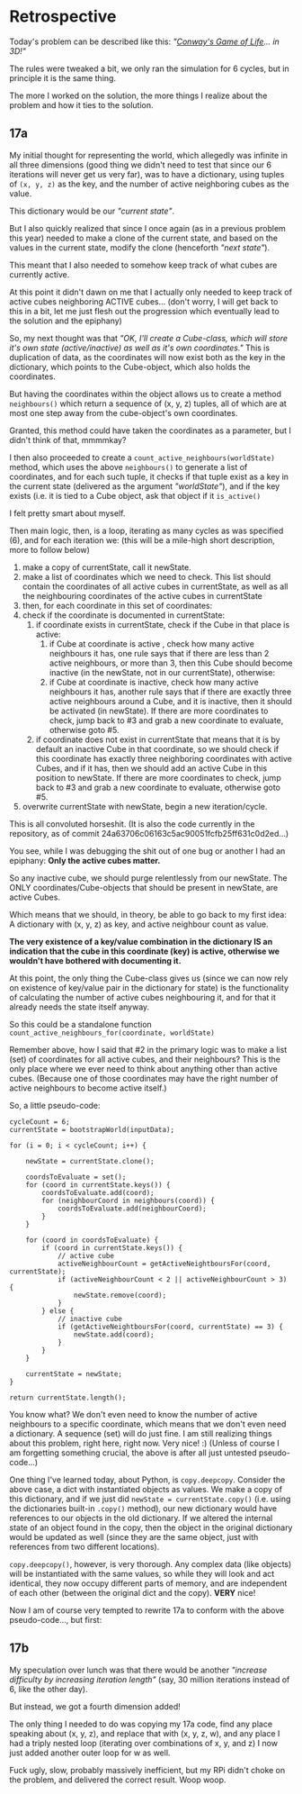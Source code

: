 # Retrospective #

Today's problem can be described like this: _"[Conway's Game of Life](https://en.wikipedia.org/wiki/Conway%27s_Game_of_Life)... in 3D!"_

The rules were tweaked a bit, we only ran the simulation for 6 cycles, but in principle it is the same thing.

The more I worked on the solution, the more things I realize about the problem and how it ties to the solution.


## 17a ##

My initial thought for representing the world, which allegedly was infinite in all three dimensions (good thing we didn't need to test that since our 6 iterations will never get us very far), was to have a dictionary, using tuples of `(x, y, z)` as the key, and the number of active neighboring cubes as the value.

This dictionary would be our _"current state"_.

But I also quickly realized that since I once again (as in a previous problem this year) needed to make a clone of the current state, and based on the values in the current state, modify the clone (henceforth _"next state"_).

This meant that I also needed to somehow keep track of what cubes are currently active.

At this point it didn't dawn on me that I actually only needed to keep track of active cubes neighboring ACTIVE cubes... (don't worry, I will get back to this in a bit, let me just flesh out the progression which eventually lead to the solution and the epiphany)

So, my next thought was that _"OK, I'll create a Cube-class, which will store it's own state (active/inactive) as well as it's own coordinates."_ This is duplication of data, as the coordinates will now exist both as the key in the dictionary, which points to the Cube-object, which also holds the coordinates.

But having the coordinates within the object allows us to create a method `neighbours()` which return a sequence of (x, y, z) tuples, all of which are at most one step away from the cube-object's own coordinates.

Granted, this method could have taken the coordinates as a parameter, but I didn't think of that, mmmmkay?

I then also proceeded to create a `count_active_neighbours(worldState)` method, which uses the above `neighbours()` to generate a list of coordinates, and for each such tuple, it checks if that tuple exist as a key in the current state (delivered as the argument _"worldState"_), and if the key exists (i.e. it is tied to a Cube object, ask that object if it `is_active()`

I felt pretty smart about myself.

Then main logic, then, is a loop, iterating as many cycles as was specified (6), and for each iteration we: (this will be a mile-high short description, more to follow below)

1. make a copy of currentState, call it newState.
2. make a list of coordinates which we need to check. This list should contain the coordinates of all active cubes in currentState, as well as all the neighbouring coordinates of the active cubes in currentState
3. then, for each coordinate in this set of coordinates:
4. check if the coordinate is documented in currentState:
    1. if coordinate exists in currentState, check if the Cube in that place is active:
        1. if Cube at coordinate is active , check how many active neighbours it has, one rule says that if there are less than 2 active neighbours, or more than 3, then this Cube should become inactive (in the newState, not in our currentState), otherwise:
        2. if Cube at coordinate is inactive, check how many active neighbours it has, another rule says that if there are exactly three active neighbours around a Cube, and it is inactive, then it should be activated (in newState). If there are more coordinates to check, jump back to #3 and grab a new coordinate to evaluate, otherwise goto #5.
    2. if coordinate does not exist in currentState that means that it is by default an inactive Cube in that coordinate, so we should check if this coordinate has exactly three neighboring coordinates with active Cubes, and if it has, then we should add an active Cube in this position to newState. If there are more coordinates to check, jump back to #3 and grab a new coordinate to evaluate, otherwise goto #5.
5. overwrite currentState with newState, begin a new iteration/cycle.

This is all convoluted horseshit. (It is also the code currently in the repository, as of commit 24a63706c06163c5ac90051fcfb25ff631c0d2ed...)

You see, while I was debugging the shit out of one bug or another I had an epiphany: **Only the active cubes matter.**

So any inactive cube, we should purge relentlessly from our newState. The ONLY coordinates/Cube-objects that should be present in newState, are active Cubes.

Which means that we should, in theory, be able to go back to my first idea: A dictionary with (x, y, z) as key, and active neighbour count as value.

**The very existence of a key/value combination in the dictionary IS an indication that the cube in this coordinate (key) is active, otherwise we wouldn't have bothered with documenting it.**

At this point, the only thing the Cube-class gives us (since we can now rely on existence of key/value pair in the dictionary for state) is the functionality of calculating the number of active cubes neighbouring it, and for that it already needs the state itself anyway.

So this could be a standalone function `count_active_neighbours_for(coordinate, worldState)`

Remember above, how I said that #2 in the primary logic was to make a list (set) of coordinates for all active cubes, and their neighbours? This is the only place where we ever need to think about anything other than active cubes. (Because one of those coordinates may have the right number of active neighbours to become active itself.)


So, a little pseudo-code:

    cycleCount = 6;
    currentState = bootstrapWorld(inputData);

    for (i = 0; i < cycleCount; i++) {

        newState = currentState.clone();

        coordsToEvaluate = set();
        for (coord in currentState.keys()) {
            coordsToEvaluate.add(coord);
            for (neighbourCoord in neighbours(coord)) {
                coordsToEvaluate.add(neighbourCoord);
            }
        }

        for (coord in coordsToEvaluate) {
            if (coord in currentState.keys()) {
                // active cube
                activeNeighbourCount = getActiveNeightboursFor(coord, currentState);
                if (activeNeighbourCount < 2 || activeNeighbourCount > 3) {
                    newState.remove(coord);
                }
            } else {
                // inactive cube
                if (getActiveNeightboursFor(coord, currentState) == 3) {
                    newState.add(coord);
                }
            }
        }

        currentState = newState;
    }

    return currentState.length();

You know what? We don't even need to know the number of active neighbours to a specific coordinate, which means that we don't even need a dictionary. A sequence (set) will do just fine.
I am still realizing things about this problem, right here, right now. Very nice! :) (Unless of course I am forgetting something crucial, the above is after all just untested pseudo-code...)

One thing I've learned today, about Python, is `copy.deepcopy`. Consider the above case, a dict with instantiated objects as values. We make a copy of this dictionary, and if we just did `newState = currentState.copy()` (i.e. using the dictionaries built-in `.copy()` method), our new dictionary would have references to our objects in the old dictionary. If we altered the internal state of an object found in the copy, then the object in the original dictionary would be updated as well (since they are the same object, just with references from two different locations).

`copy.deepcopy()`, however, is very thorough. Any complex data (like objects) will be instantiated with the same values, so while they will look and act identical, they now occupy different parts of memory, and are independent of each other (between the original dict and the copy). **VERY** nice!

Now I am of course very tempted to rewrite 17a to conform with the above pseudo-code..., but first:


## 17b ##

My speculation over lunch was that there would be another _"increase difficulty by increasing iteration length"_ (say, 30 million iterations instead of 6, like the other day).

But instead, we got a fourth dimension added!

The only thing I needed to do was copying my 17a code, find any place speaking about (x, y, z), and replace that with (x, y, z, w), and any place I had a triply nested loop (iterating over combinations of x, y, and z) I now just added another outer loop for w as well.

Fuck ugly, slow, probably massively inefficient, but my RPi didn't choke on the problem, and delivered the correct result. Woop woop.
